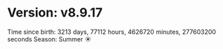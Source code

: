 # Version: v8.9.17
Time since birth: 3213 days, 77112 hours, 4626720 minutes, 277603200 seconds
Season: Summer ☀️
